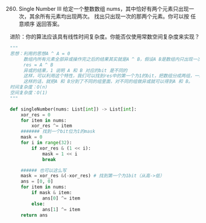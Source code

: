 260. Single Number III
给定一个整数数组 nums，其中恰好有两个元素只出现一次，其余所有元素均出现两次。 找出只出现一次的那两个元素。你可以按 任意顺序 返回答案。

进阶：你的算法应该具有线性时间复杂度。你能否仅使用常数空间复杂度来实现？

```python
"""
思想：利用的思想A ^ A = 0
     数组内所有元素全部异或操作完之后的结果其实就是A ^ B，假设A B是数组内只出现一次的元素
     res = A ^ B
     异或的结果，1 说明 A 和 B 对应的bit 是不同的
     这样，可以利用这个特性，我们可以找到res中的第一个为1的bit，把数组分成两组，一组是在对应bit上为1的所有的元素，另一组是对应bit上为0的所有元素。
     这样的话，就把A 和 B分到了不同的组里面，对不同的组做异或就可以得到A 和 B。
时间复杂度：O(n)
空间复杂度：O(1)
"""

def singleNumber(nums: List[int]) -> List[int]:
    xor_res = 0
    for item in nums:
        xor_res ^= item
    ####### 找到一个bit位为1的mask
    mask = 0
    for i in range(32):
        if xor_res & (1 << i):
            mask = 1 << i
            break

    ###### 也可以这么写
    mask = xor_res &(-xor_res) # 找到第一个为1bit（从高->低）
    ans = [0, 0]
    for item in nums:
        if mask & item:
            ans[0] ^= item
        else:
            ans[1] ^= item
    return ans
```
